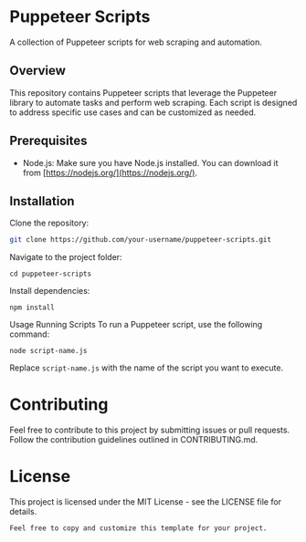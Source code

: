 # Puppeteer Scripts

A collection of Puppeteer scripts for web scraping and automation.

## Overview

This repository contains Puppeteer scripts that leverage the Puppeteer library to automate tasks and perform web scraping. Each script is designed to address specific use cases and can be customized as needed.

## Prerequisites

- Node.js: Make sure you have Node.js installed. You can download it from [https://nodejs.org/](https://nodejs.org/).

## Installation

Clone the repository:

```bash
git clone https://github.com/your-username/puppeteer-scripts.git
```

Navigate to the project folder:

```
cd puppeteer-scripts
```
Install dependencies:

```
npm install
```
Usage
Running Scripts
To run a Puppeteer script, use the following command:

```
node script-name.js
```
Replace ```script-name.js``` with the name of the script you want to execute.


# Contributing

Feel free to contribute to this project by submitting issues or pull requests. Follow the contribution guidelines outlined in CONTRIBUTING.md.

# License
This project is licensed under the MIT License - see the LICENSE file for details.

```Feel free to copy and customize this template for your project.```

